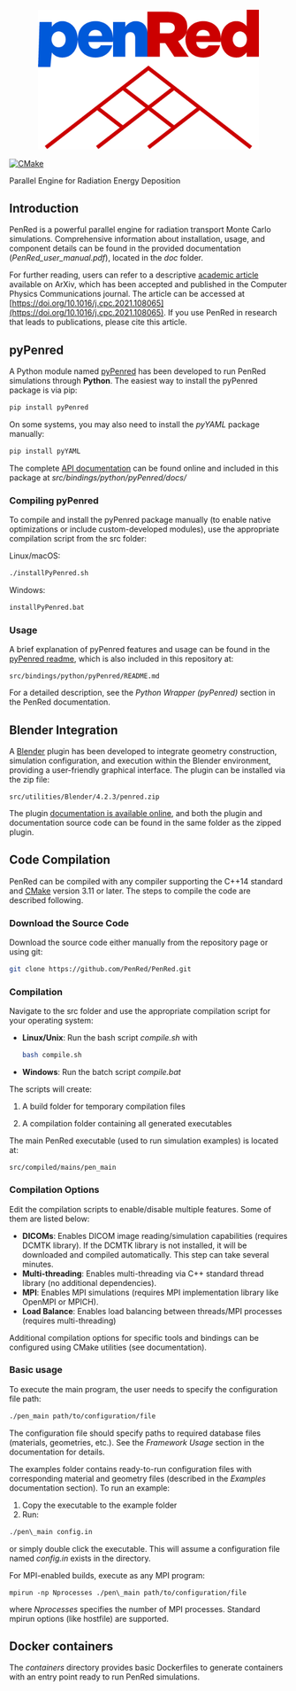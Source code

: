 
<p align="center">
  <a href="https://github.com/PenRed/PenRed">
    <img src="logo/PenRed_color.png" width="400" alt="PenRed logo">
  </a>
</p>

[![CMake](https://github.com/PenRed/PenRed/actions/workflows/cmake.yml/badge.svg)](https://github.com/PenRed/PenRed/actions/workflows/cmake.yml) 

Parallel Engine for Radiation Energy Deposition


## Introduction

PenRed is a powerful parallel engine for radiation transport Monte Carlo simulations. Comprehensive information about installation, usage, and component details can be found in the provided documentation (*PenRed_user_manual.pdf*), located in the *doc* folder.

For further reading, users can refer to a descriptive [academic article](https://arxiv.org/abs/2003.00796) available on ArXiv, which has been accepted and published in the Computer Physics Communications journal. The article can be accessed at [https://doi.org/10.1016/j.cpc.2021.108065](https://doi.org/10.1016/j.cpc.2021.108065). If you use PenRed in research that leads to publications, please cite this article.

## pyPenred

A Python module named [pyPenred](https://pypi.org/project/pyPenred/) has been developed to run PenRed simulations through **Python**. The easiest way to install the pyPenred package is via pip:

```bash
pip install pyPenred
```

On some systems, you may also need to install the *pyYAML* package manually:

```bash
pip install pyYAML
```

The complete [API documentation](https://penred.github.io/PenRed/pyPenred) can be found online and included in this package at *src/bindings/python/pyPenred/docs/*

### Compiling pyPenred

To compile and install the pyPenred package manually (to enable native optimizations or include custom-developed modules), use the appropriate compilation script from the src folder:

Linux/macOS:

```bash
./installPyPenred.sh
```

Windows:

```bash
installPyPenred.bat
```

### Usage

A brief explanation of pyPenred features and usage can be found in the [pyPenred readme](https://pypi.org/project/pyPenred/), which is also included in this repository at:

```
src/bindings/python/pyPenred/README.md
```

For a detailed description, see the *Python Wrapper (pyPenred)* section in the PenRed documentation.

## Blender Integration

A [Blender](https://www.blender.org/) plugin has been developed to integrate geometry construction, simulation configuration, and execution within the Blender environment, providing a user-friendly graphical interface. The plugin can be installed via the zip file:

```
src/utilities/Blender/4.2.3/penred.zip
```

The plugin [documentation is available online](https://penred.github.io/PenRed/Blender), and both the plugin and documentation source code can be found in the same folder as the zipped plugin.

## Code Compilation

PenRed can be compiled with any compiler supporting the C++14 standard and [CMake](https://cmake.org/download/) version 3.11 or later. The steps to compile the code are described following.

### Download the Source Code

Download the source code either manually from the repository page or using git:

```bash
git clone https://github.com/PenRed/PenRed.git
```

### Compilation

Navigate to the src folder and use the appropriate compilation script for your operating system:

  + **Linux/Unix**: Run the bash script *compile.sh* with

    ```bash
    bash compile.sh
    ```

  + **Windows**: Run the batch script *compile.bat*

The scripts will create:

  1. A build folder for temporary compilation files

  2. A compilation folder containing all generated executables

The main PenRed executable (used to run simulation examples) is located at:  

```
src/compiled/mains/pen_main
```

### Compilation Options

Edit the compilation scripts to enable/disable multiple features. Some of them are listed below:

  + **DICOMs**: Enables DICOM image reading/simulation capabilities (requires DCMTK library). If the DCMTK library is not installed, it will be downloaded and compiled automatically. This step can take several minutes.
  + **Multi-threading**: Enables multi-threading via C++ standard thread library (no additional dependencies).
  + **MPI**: Enables MPI simulations (requires MPI implementation library like OpenMPI or MPICH).
  + **Load Balance**: Enables load balancing between threads/MPI processes (requires multi-threading)

Additional compilation options for specific tools and bindings can be configured using CMake utilities (see documentation).  

### Basic usage

To execute the main program, the user needs to specify the configuration file path:

```bash
./pen_main path/to/configuration/file
```

The configuration file should specify paths to required database files (materials, geometries, etc.). See the *Framework Usage* section in the documentation for details.

The examples folder contains ready-to-run configuration files with corresponding material and geometry files (described in the *Examples* documentation section). To run an example:

1. Copy the executable to the example folder
2. Run:

  ```bash
  ./pen\_main config.in
  ```
  
  or simply double click the executable. This will assume a configuration file named *config.in* exists in the directory.

For MPI-enabled builds, execute as any MPI program:  

```
mpirun -np Nprocesses ./pen\_main path/to/configuration/file
```

where *Nprocesses* specifies the number of MPI processes. Standard mpirun options (like hostfile) are supported.

## Docker containers

The *containers* directory provides basic Dockerfiles to generate containers with an entry point ready to run PenRed simulations.
